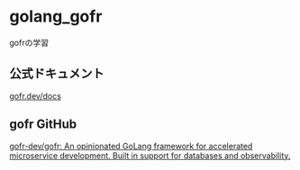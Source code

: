 # golang_gofr

gofrの学習

## 公式ドキュメント

[gofr\.dev/docs](https://gofr.dev/docs)

## gofr GitHub

[gofr\-dev/gofr: An opinionated GoLang framework for accelerated microservice development\. Built in support for databases and observability\.](https://github.com/gofr-dev/gofr)